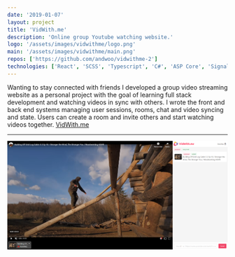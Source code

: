 ```yaml
---
date: '2019-01-07'
layout: project
title: 'VidWith.me'
description: 'Online group Youtube watching website.'
logo: '/assets/images/vidwithme/logo.png'
main: '/assets/images/vidwithme/main.png'
repos: ['https://github.com/andwoo/vidwithme-2']
technologies: ['React', 'SCSS', 'Typescript', 'C#', 'ASP Core', 'SignalR']
---
```


Wanting to stay connected with friends I developed a group video streaming website as a personal project with the goal of learning full stack development and watching videos in sync with others. I wrote the front and back end systems managing user sessions, rooms, chat and video syncing and state. Users can create a room and invite others and start watching videos together. [VidWith.me](https://vidwithme-2.herokuapp.com/)

---

![VidWith.me](/assets/images/vidwithme/main.png)